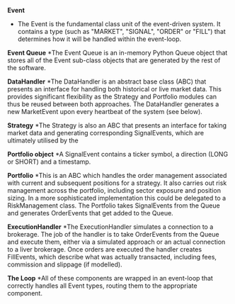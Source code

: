 __Event__
* The Event is the fundamental class unit of the event-driven system. It contains a type (such as "MARKET", "SIGNAL", "ORDER" or "FILL") that determines how it will be handled within the event-loop.

__Event Queue__
*The Event Queue is an in-memory Python Queue object that stores all of the Event sub-class objects that are generated by the rest of the software.

__DataHandler__
*The DataHandler is an abstract base class (ABC) that presents an interface for handling both historical or live market data. This provides significant flexibility as the Strategy and Portfolio modules can thus be reused between both approaches. The DataHandler generates a new MarketEvent upon every heartbeat of the system (see below).

__Strategy__
*The Strategy is also an ABC that presents an interface for taking market data and generating corresponding SignalEvents, which are ultimately utilised by the 

__Portfolio object__
*A SignalEvent contains a ticker symbol, a direction (LONG or SHORT) and a timestamp.

__Portfolio__ 
*This is an ABC which handles the order management associated with current and subsequent positions for a strategy. It also carries out risk management across the portfolio, including sector exposure and position sizing. In a more sophisticated implementation this could be delegated to a RiskManagement class. The Portfolio takes SignalEvents from the Queue and generates OrderEvents that get added to the Queue.

__ExecutionHandler__
*The ExecutionHandler simulates a connection to a brokerage. The job of the handler is to take OrderEvents from the Queue and execute them, either via a simulated approach or an actual connection to a liver brokerage. Once orders are executed the handler creates FillEvents, which describe what was actually transacted, including fees, commission and slippage (if modelled).

__The Loop__ 
*All of these components are wrapped in an event-loop that correctly handles all Event types, routing them to the appropriate component.
